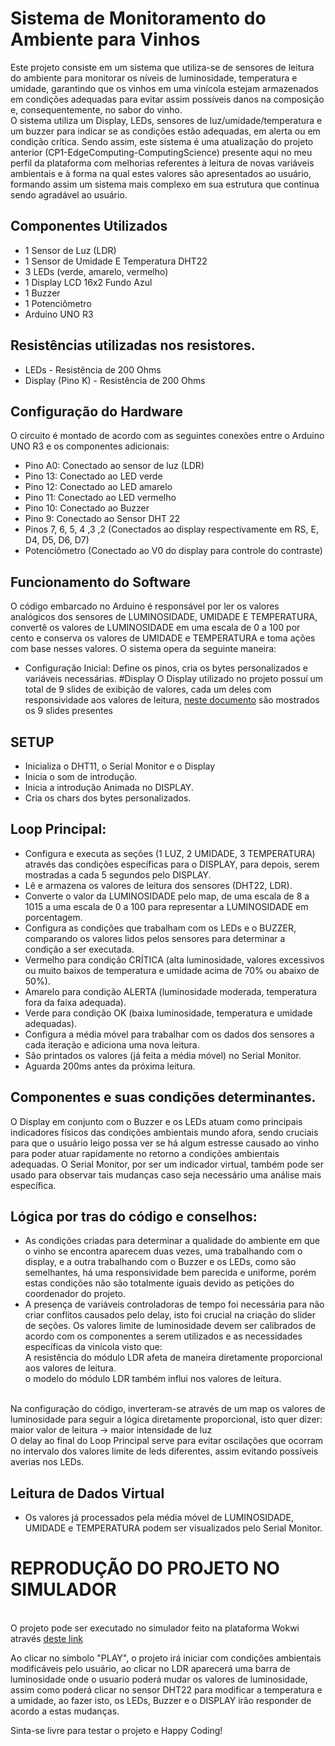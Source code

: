 # Sistema de Monitoramento do Ambiente para Vinhos
Este projeto consiste em um sistema que utiliza-se de sensores de leitura do ambiente para monitorar os níveis de luminosidade, temperatura e umidade, garantindo que os vinhos em uma vinícola estejam armazenados em condições adequadas para evitar assim possíveis danos na composição e, consequentemente, no sabor do vinho.
<br> O sistema utiliza um Display, LEDs, sensores de luz/umidade/temperatura e um buzzer para indicar se as condições estão adequadas, em alerta ou em condição crítica. Sendo assim, este sistema é uma atualização do projeto anterior (CP1-EdgeComputing-ComputingScience) presente aqui no meu perfil da plataforma com melhorias referentes à leitura de novas variáveis ambientais e à forma na qual estes valores são apresentados ao usuário, formando assim um sistema mais complexo em sua estrutura que continua sendo agradável ao usuário.


## Componentes Utilizados

- 1 Sensor de Luz (LDR)
- 1 Sensor de Umidade E Temperatura DHT22
- 3 LEDs (verde, amarelo, vermelho)
- 1 Display LCD 16x2 Fundo Azul
- 1 Buzzer
- 1 Potenciômetro
- Arduino UNO R3

## Resistências utilizadas nos resistores.
- LEDs - Resistência de 200 Ohms
- Display (Pino K) - Resistência de 200 Ohms


## Configuração do Hardware
O circuito é montado de acordo com as seguintes conexões entre o Arduino UNO R3 e os componentes adicionais:

- Pino A0: Conectado ao sensor de luz (LDR)
- Pino 13: Conectado ao LED verde
- Pino 12: Conectado ao LED amarelo
- Pino 11: Conectado ao LED vermelho
- Pino 10: Conectado ao Buzzer
- Pino 9: Conectado ao Sensor DHT 22
- Pinos 7, 6, 5, 4 ,3 ,2 (Conectados ao display respectivamente em RS, E, D4, D5, D6, D7)
- Potenciômetro (Conectado ao V0 do display para controle do contraste)



## Funcionamento do Software
O código embarcado no Arduino é responsável por ler os valores analógicos dos sensores de LUMINOSIDADE, UMIDADE E TEMPERATURA, convertê os valores de LUMINOSIDADE em uma escala de 0 a 100 por cento e conserva os valores de UMIDADE e TEMPERATURA e toma ações com base nesses valores. O sistema opera da seguinte maneira:

- Configuração Inicial: Define os pinos, cria os bytes personalizados e variáveis necessárias.
#Display
O Display utilizado no projeto possuí um total de 9 slides de exibição de valores, cada um deles com responsividade aos valores de leitura, [neste documento](https://1drv.ms/w/s!AvJcCUXaUfHtn0q4y_fwj6MFhKuf?e=xBN7kH) são mostrados os 9 slides presentes 

## SETUP
- Inicializa o DHT11, o Serial Monitor e o Display
- Inicia o som de introdução.
- Inicia a introdução Animada no DISPLAY.
- Cria os chars dos bytes personalizados.

## Loop Principal:
- Configura e executa as seções (1 LUZ, 2 UMIDADE, 3 TEMPERATURA) através das condições específicas para o DISPLAY, para depois, serem mostradas a cada 5 segundos pelo DISPLAY.
- Lê e armazena os valores de leitura dos sensores (DHT22, LDR).
- Converte o valor da LUMINOSIDADE pelo map, de uma escala de 8 a 1015 a uma escala de 0 a 100 para representar a LUMINOSIDADE em porcentagem.
- Configura as condições que trabalham com os LEDs e o BUZZER, comparando os valores lidos pelos sensores para determinar a condição a ser executada.
- Vermelho para condição CRÍTICA (alta luminosidade, valores excessivos ou muito baixos de temperatura e umidade acima de 70% ou abaixo de 50%).
- Amarelo para condição ALERTA (luminosidade moderada, temperatura fora da faixa adequada).
- Verde para condição OK (baixa luminosidade, temperatura e umidade adequadas).
- Configura a média móvel para trabalhar com os dados dos sensores a cada iteração e adiciona uma nova leitura.
- São printados os valores (já feita a média móvel) no Serial Monitor.
- Aguarda 200ms antes da próxima leitura.


## Componentes e suas condições determinantes.
O Display em conjunto com o Buzzer e os LEDs atuam como principais indicadores físicos das condições ambientais mundo afora, sendo cruciais para que o usuário leigo possa ver se há algum estresse causado ao vinho para poder atuar rapidamente no retorno a condições ambientais adequadas. O Serial Monitor, por ser um indicador virtual, também pode ser usado para observar tais mudanças caso seja necessário uma análise mais específica.


## Lógica por tras do código e conselhos:
- As condições criadas para determinar a qualidade do ambiente em que o vinho se encontra aparecem duas vezes, uma trabalhando com o display, e a outra trabalhando com o Buzzer e os LEDs, como são semelhantes, há uma responsividade bem parecida e uniforme, porém estas condições não são totalmente iguais devido as petições do coordenador do projeto.
- A presença de variáveis controladoras de tempo foi necessária para não criar conflitos causados pelo delay, isto foi crucial na criação do slider de seções.
Os valores limite de luminosidade devem ser calibrados de acordo com os componentes a serem utilizados e as necessidades específicas da vinícola visto que:
  <br>
  A resistência do módulo LDR afeta de maneira diretamente proporcional aos valores de leitura.
  <br>
  o modelo do módulo LDR também influi nos valores de leitura.

<br> Na configuração do código, inverteram-se através de um map os valores de luminosidade para seguir a lógica diretamente proporcional, isto quer dizer:
<br>
maior valor de leitura -> maior intensidade de luz
<br> O delay ao final do Loop Principal serve para evitar oscilações que ocorram no intervalo dos valores limite de leds diferentes, assim evitando possíveis 
averias nos LEDs.

## Leitura de Dados Virtual
- Os valores já processados pela média móvel de LUMINOSIDADE, UMIDADE e TEMPERATURA podem ser visualizados pelo Serial Monitor.


# REPRODUÇÃO DO PROJETO NO SIMULADOR 
<br> O projeto pode ser executado no simulador feito na plataforma Wokwi através [deste link](https://wokwi.com/projects/396093448737273857)


Ao clicar no símbolo "PLAY", o projeto irá iniciar com condições ambientais modificáveis pelo usuário, ao clicar no LDR aparecerá uma barra de luminosidade onde o usuario poderá mudar os valores de luminosidade, assim como poderá clicar no sensor DHT22 para modificar a temperatura e a umidade, ao fazer isto, os LEDs, Buzzer e o DISPLAY irão responder de acordo a estas mudanças.

<p>Sinta-se livre para testar o projeto e Happy Coding!</p>



